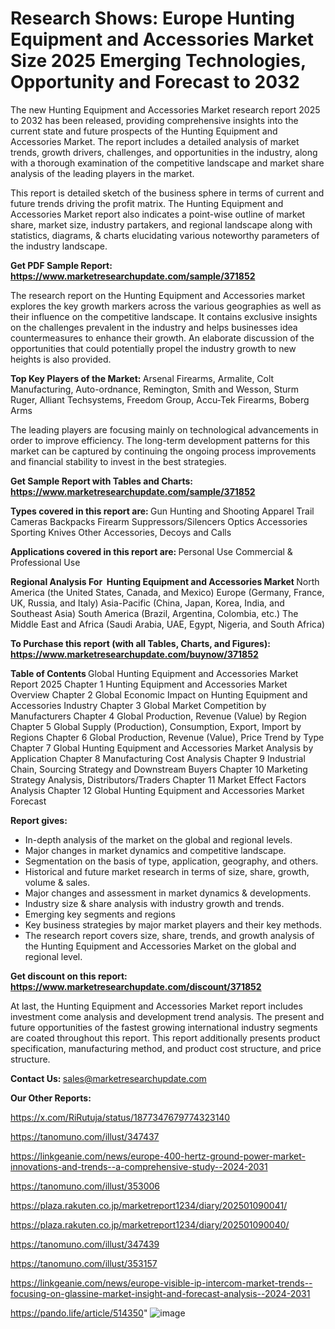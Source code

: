 # Research Shows: Europe Hunting Equipment and Accessories Market Size 2025 Emerging Technologies, Opportunity and Forecast to 2032

The new Hunting Equipment and Accessories Market research report 2025 to 2032 has been released, providing comprehensive insights into the current state and future prospects of the Hunting Equipment and Accessories Market. The report includes a detailed analysis of market trends, growth drivers, challenges, and opportunities in the industry, along with a thorough examination of the competitive landscape and market share analysis of the leading players in the market.

This report is detailed sketch of the business sphere in terms of current and future trends driving the profit matrix. The Hunting Equipment and Accessories Market report also indicates a point-wise outline of market share, market size, industry partakers, and regional landscape along with statistics, diagrams, &amp; charts elucidating various noteworthy parameters of the industry landscape.

<strong><b>Get PDF Sample Report: <a href=https://www.marketresearchupdate.com/sample/371852>https://www.marketresearchupdate.com/sample/371852</a></b></strong>

The research report on the Hunting Equipment and Accessories market explores the key growth markers across the various geographies as well as their influence on the competitive landscape. It contains exclusive insights on the challenges prevalent in the industry and helps businesses idea countermeasures to enhance their growth. An elaborate discussion of the opportunities that could potentially propel the industry growth to new heights is also provided.

<strong><b>Top Key Players of the Market:
</b></strong>Arsenal Firearms, Armalite, Colt Manufacturing, Auto-ordnance, Remington, Smith and Wesson, Sturm Ruger, Alliant Techsystems, Freedom Group, Accu-Tek Firearms, Boberg Arms<strong><b>
</b></strong>

The leading players are focusing mainly on technological advancements in order to improve efficiency. The long-term development patterns for this market can be captured by continuing the ongoing process improvements and financial stability to invest in the best strategies.

<strong><b>Get Sample Report with Tables and Charts: <a href=https://www.marketresearchupdate.com/sample/371852>https://www.marketresearchupdate.com/sample/371852</a></b></strong>

<strong><b>Types covered in this report are:
</b></strong>Gun
Hunting and Shooting Apparel
Trail Cameras
Backpacks
Firearm Suppressors/Silencers
Optics Accessories
Sporting Knives
Other Accessories, Decoys and Calls<strong><b>
</b></strong>

<strong><b>Applications covered in this report are:
</b></strong>Personal Use
Commercial & Professional Use<strong><b>
</b></strong>

<strong><b>Regional Analysis For  Hunting Equipment and Accessories Market</b></strong><strong><b>
</b></strong>North America (the United States, Canada, and Mexico)
Europe (Germany, France, UK, Russia, and Italy)
Asia-Pacific (China, Japan, Korea, India, and Southeast Asia)
South America (Brazil, Argentina, Colombia, etc.)
The Middle East and Africa (Saudi Arabia, UAE, Egypt, Nigeria, and South Africa)

<strong><b>To Purchase this report (with all Tables, Charts, and Figures): <a href=https://www.marketresearchupdate.com/buynow/371852>https://www.marketresearchupdate.com/buynow/371852</a></b></strong>

<strong><b>Table of Contents</b></strong><strong><b>
</b></strong>Global Hunting Equipment and Accessories Market Report 2025
Chapter 1 Hunting Equipment and Accessories Market Overview
Chapter 2 Global Economic Impact on Hunting Equipment and Accessories Industry
Chapter 3 Global Market Competition by Manufacturers
Chapter 4 Global Production, Revenue (Value) by Region
Chapter 5 Global Supply (Production), Consumption, Export, Import by Regions
Chapter 6 Global Production, Revenue (Value), Price Trend by Type
Chapter 7 Global Hunting Equipment and Accessories Market Analysis by Application
Chapter 8 Manufacturing Cost Analysis
Chapter 9 Industrial Chain, Sourcing Strategy and Downstream Buyers
Chapter 10 Marketing Strategy Analysis, Distributors/Traders
Chapter 11 Market Effect Factors Analysis
Chapter 12 Global Hunting Equipment and Accessories Market Forecast

<strong><b>Report gives:</b></strong>

- In-depth analysis of the market on the global and regional levels.
- Major changes in market dynamics and competitive landscape.
- Segmentation on the basis of type, application, geography, and others.
- Historical and future market research in terms of size, share, growth, volume &amp; sales.
- Major changes and assessment in market dynamics &amp; developments.
- Industry size &amp; share analysis with industry growth and trends.
- Emerging key segments and regions
- Key business strategies by major market players and their key methods.
- The research report covers size, share, trends, and growth analysis of the Hunting Equipment and Accessories Market on the global and regional level.

<strong><b>Get discount on this report: <a href=https://www.marketresearchupdate.com/discount/371852>https://www.marketresearchupdate.com/discount/371852</a></b></strong>

At last, the Hunting Equipment and Accessories Market report includes investment come analysis and development trend analysis. The present and future opportunities of the fastest growing international industry segments are coated throughout this report. This report additionally presents product specification, manufacturing method, and product cost structure, and price structure.

<strong><b>Contact Us:
</b></strong>sales@marketresearchupdate.com

<strong>Our Other Reports:</strong>

<a href=https://x.com/RiRutuja/status/1877347679774323140>https://x.com/RiRutuja/status/1877347679774323140</a>

<a href=https://tanomuno.com/illust/347437>https://tanomuno.com/illust/347437</a>

<a href=https://linkgeanie.com/news/europe-400-hertz-ground-power-market-innovations-and-trends--a-comprehensive-study--2024-2031>https://linkgeanie.com/news/europe-400-hertz-ground-power-market-innovations-and-trends--a-comprehensive-study--2024-2031</a>

<a href=https://tanomuno.com/illust/353006>https://tanomuno.com/illust/353006</a>

<a href=https://plaza.rakuten.co.jp/marketreport1234/diary/202501090041/>https://plaza.rakuten.co.jp/marketreport1234/diary/202501090041/</a>

<a href=https://plaza.rakuten.co.jp/marketreport1234/diary/202501090040/>https://plaza.rakuten.co.jp/marketreport1234/diary/202501090040/</a>

<a href=https://tanomuno.com/illust/347439>https://tanomuno.com/illust/347439</a>

<a href=https://tanomuno.com/illust/353157>https://tanomuno.com/illust/353157</a>

<a href=https://linkgeanie.com/news/europe-visible-ip-intercom-market-trends--focusing-on-glassine-market-insight-and-forecast-analysis--2024-2031>https://linkgeanie.com/news/europe-visible-ip-intercom-market-trends--focusing-on-glassine-market-insight-and-forecast-analysis--2024-2031</a>

<a href=https://pando.life/article/514350>https://pando.life/article/514350</a>"
![image](https://github.com/user-attachments/assets/88128c81-0b88-4336-8217-bde09abec5ce)
